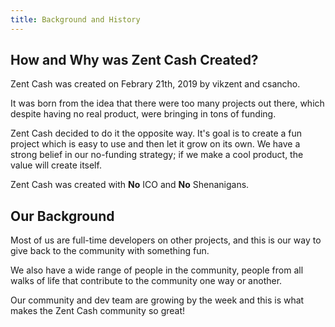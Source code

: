 ```yaml
---
title: Background and History
---
```


## How and Why was Zent Cash Created?

Zent Cash was created on Febrary 21th, 2019 by vikzent and csancho.

It was born from the idea that there were too many projects out there, which despite having no real product, were bringing in tons of funding. 

Zent Cash decided to do it the opposite way.
It's goal is to create a fun project which is easy to use and then let it grow on its own. 
We have a strong belief in our no-funding strategy; if we make a cool product, the value will create itself.

Zent Cash was created with **No** ICO and **No** Shenanigans.

## Our Background

Most of us are full-time developers on other projects, and this is our way to give back to the community with something fun.

We also have a wide range of people in the community, people from all walks of life that contribute to the community one way or another. 

Our community and dev team are growing by the week and this is what makes the Zent Cash community so great!


